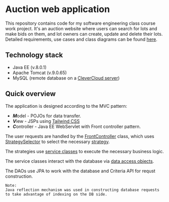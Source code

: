 # Auction web application
This repository contains code for my software engineering class
course work project. It's an auction website where users can search for lots
and make bids on them, and lot owners can create, update and delete their lots. 
Detailed requirements, use cases and class diagrams can be found [here](https://docs.google.com/document/d/1l7PJY_uS_KNs8tnArPabn-X4kCJ8Uwf0/edit?usp=sharing&ouid=101538184761084668100&rtpof=true&sd=true).   

## Technology stack

- Java EE (v.8.0.1)
- Apache Tomcat (v.9.0.65)
- MySQL (remote database on a [CleverCloud server](https://www.clever-cloud.com/)) 


## Quick overview
The application is designed according to the MVC pattern:

- ***M***odel - POJOs for data transfer.
- ***V***iew  - JSPs using [Tailwind CSS][2] 
- ***C***ontroller - Java EE WebServlet with Front controller pattern.

The user requests are handled by the [FrontController](./src/main/java/com/example/cw/controllers/FrontController.java) 
class, which uses [StrategySelector](./src/main/java/com/example/cw/controllers/StrategySelector.java) to select
 the necessary [strategy](./src/main/java/com/example/cw/controllers/Strats).


The strategies use [service classes](./src/main/java/com/example/cw/services) to execute
the necessary business logic.

The service classes interact with the database via [data access objects](./src/main/java/com/example/cw/dao). 

The DAOs use JPA to work with the database and Criteria API for requst construction.

```
Note:
Java reflection mechanism was used in constructing database requests to take advantage of indexing on the DB side.
```

[2]:(https://tailwindcss.com/)

